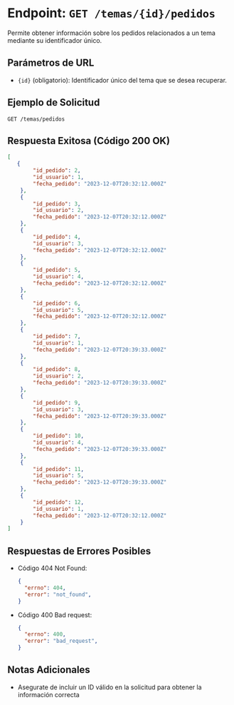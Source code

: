 # Endpoint: `GET /temas/{id}/pedidos`

Permite obtener información sobre los pedidos relacionados a un tema mediante su
identificador único.

## Parámetros de URL
- `{id}` (obligatorio): Identificador único del tema que se desea recuperar.

## Ejemplo de Solicitud
```http
GET /temas/pedidos
```

## Respuesta Exitosa (Código 200 OK)
```json
[
   {
        "id_pedido": 2,
        "id_usuario": 1,
        "fecha_pedido": "2023-12-07T20:32:12.000Z"
    },
    {
        "id_pedido": 3,
        "id_usuario": 2,
        "fecha_pedido": "2023-12-07T20:32:12.000Z"
    },
    {
        "id_pedido": 4,
        "id_usuario": 3,
        "fecha_pedido": "2023-12-07T20:32:12.000Z"
    },
    {
        "id_pedido": 5,
        "id_usuario": 4,
        "fecha_pedido": "2023-12-07T20:32:12.000Z"
    },
    {
        "id_pedido": 6,
        "id_usuario": 5,
        "fecha_pedido": "2023-12-07T20:32:12.000Z"
    },
    {
        "id_pedido": 7,
        "id_usuario": 1,
        "fecha_pedido": "2023-12-07T20:39:33.000Z"
    },
    {
        "id_pedido": 8,
        "id_usuario": 2,
        "fecha_pedido": "2023-12-07T20:39:33.000Z"
    },
    {
        "id_pedido": 9,
        "id_usuario": 3,
        "fecha_pedido": "2023-12-07T20:39:33.000Z"
    },
    {
        "id_pedido": 10,
        "id_usuario": 4,
        "fecha_pedido": "2023-12-07T20:39:33.000Z"
    },
    {
        "id_pedido": 11,
        "id_usuario": 5,
        "fecha_pedido": "2023-12-07T20:39:33.000Z"
    },
    {
        "id_pedido": 12,
        "id_usuario": 1,
        "fecha_pedido": "2023-12-07T20:32:12.000Z"
    }
]
```

## Respuestas de Errores Posibles
- Código 404 Not Found:

  ```json
  {
    "errno": 404,
    "error": "not_found",
  }
  ```

- Código 400 Bad request:
  ```json
  {
    "errno": 400,
    "error": "bad_request",
  }
  ``` 

## Notas Adicionales

- Asegurate de incluir un ID válido en la solicitud para obtener la información correcta